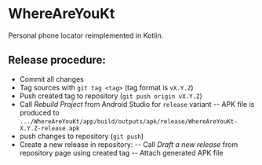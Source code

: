 # WhereAreYouKt

Personal phone locator reimplemented in Kotlin.

## Release procedure:
- Commit all changes
- Tag sources with `git tag <tag>` (tag format is `vX.Y.Z`)
- Push created tag to repository (`git push origin vX.Y.Z`)
- Call _Rebuild Project_ from Android Studio for `release` variant
  -- APK file is produced to `.../WhereAreYouKt/app/build/outputs/apk/release/WhereAreYouKt-X.Y.Z-release.apk`
- push changes to repository (`git push`)
- Create a new release in repository:
  -- Call _Draft a new release_ from repository page using created tag
  -- Attach generated APK file
